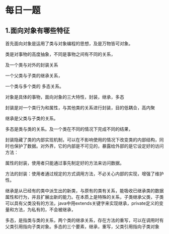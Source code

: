 # 每日一题

## 1.面向对象有哪些特征

首先面向对象是运用了类与对象编程的思想，及是万物皆可对象。

类是对事物的高度抽象，不同是事物之间有不同的关系，

及一个类与对外的封装关系

一个父类与子类的继承关系，

一个类与多个类的 多态关系。

对象是具体的事物，面向对象的三大特性，封装，继承，多态

封装是对一个类行为和属性，与其他类的关系进行封装，目的低耦合，高内聚

继承是父类与子类的关系。

多态是类与类的关系。及一个类在不同的情况下完成不同的结果，

封装隐藏了类的内部实现机制，可以在不影响使用的情况下改变类的内部结构，同时也保护了数据。对外界，它的内部是不可见的，暴露给外部的是它设定好的访问方法：

属性的封装，使用者只能通过事先制定好的方法来访问数据。

方法的封装：使用者通过规定的方式调用方法，不必关心内部的实现，增强了维护性。

继承是从已经有的类中派生出的新类，与原有的类有关系，能吸收已继承类的数据属性和行为，并且扩展出新的能力。在本质上是特殊的关系，子类继承父类，子类可以具有父类没有的方法，java中用extends关键字来实现继承，private定义的变量和方法，为私有的，不会被继承，

多态，是指类与类的关系，两个类的继承关系，存在方法的重写，可以在调用时有父类引用指向子类对象。多态的三个要素，继承，重写，父类引用指向子类对象





